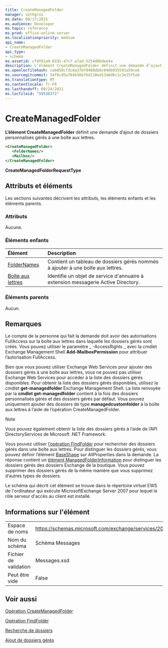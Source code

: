 ```yaml
---
title: CreateManagedFolder
manager: sethgros
ms.date: 09/17/2015
ms.audience: Developer
ms.topic: reference
ms.prod: office-online-server
ms.localizationpriority: medium
api_name:
- CreateManagedFolder
api_type:
- schema
ms.assetid: cfdf01a9-0191-47c7-a7ad-5254d8bdee4a
description: L’élément CreateManagedFolder définit une demande d’ajout de dossiers personnalisés gérés à une boîte aux lettres.
ms.openlocfilehash: ca6850cfdc8a37bf0480db0c040b035591a59ce6
ms.sourcegitcommit: 54f6cd5a704b36b76d110ee53a6d6c1c3e15f5a9
ms.translationtype: MT
ms.contentlocale: fr-FR
ms.lasthandoff: 09/24/2021
ms.locfileid: "59536372"
---
```

# <a name="createmanagedfolder"></a>CreateManagedFolder

**L’élément CreateManagedFolder** définit une demande d’ajout de dossiers personnalisés gérés à une boîte aux lettres. 
  
```xml
<CreateManagedFolder>
   <FolderNames/>
   <Mailbox/>
</CreateManagedFolder>
```

 **CreateManagedFolderRequestType**
## <a name="attributes-and-elements"></a>Attributs et éléments

Les sections suivantes décrivent les attributs, les éléments enfants et les éléments parents.
  
### <a name="attributes"></a>Attributs

Aucune.
  
### <a name="child-elements"></a>Éléments enfants

|**Élément**|**Description**|
|:-----|:-----|
|[FolderNames](foldernames.md) <br/> |Contient un tableau de dossiers gérés nommés à ajouter à une boîte aux lettres.  <br/> |
|[Boîte aux lettres](mailbox.md) <br/> |Identifie un objet de service d'annuaire à extension messagerie Active Directory.  <br/> |
   
### <a name="parent-elements"></a>Éléments parents

Aucun.
  
## <a name="remarks"></a>Remarques

Le compte de la personne qui fait la demande doit avoir des autorisations FullAccess sur la boîte aux lettres dans laquelle les dossiers gérés sont créés. Vous pouvez utiliser le paramètre _ -AccessRights _ avec la cmdlet Exchange Management Shell **Add-MailboxPermission** pour attribuer l’autorisation FullAccess. 
  
Bien que vous pouvez utiliser Exchange Web Services pour ajouter des dossiers gérés à une boîte aux lettres, vous ne pouvez pas utiliser Exchange Web Services pour accéder à la liste des dossiers gérés disponibles. Pour obtenir la liste des dossiers gérés disponibles, utilisez la cmdlet **get-managedfolder** Exchange Management Shell. La liste renvoyée par la **cmdlet get-managedfolder** contient à la fois des dossiers personnalisés gérés et des dossiers gérés par défaut. Vous pouvez uniquement ajouter des dossiers de type **managedcustomfolder** à la boîte aux lettres à l’aide de l’opération CreateManagedFolder. 
  
> [!NOTE]
> Vous pouvez également obtenir la liste des dossiers gérés à l’aide de l’API DirectoryServices de Microsoft .NET Framework. 
  
Vous pouvez utiliser [l’opération FindFolder](findfolder-operation.md) pour rechercher des dossiers gérés dans une boîte aux lettres. Pour distinguer les dossiers gérés, vous pouvez définir l’élément [BaseShape](baseshape.md) sur AllProperties dans la demande. La réponse contient un [élément ManagedFolderInformation](managedfolderinformation.md) pour distinguer les dossiers gérés des dossiers Exchange de la boutique. Vous pouvez supprimer des dossiers gérés de la même manière que vous supprimez d’autres types de dossiers. 
  
Le schéma qui décrit cet élément se trouve dans le répertoire virtuel EWS de l'ordinateur qui exécute MicrosoftExchange Server 2007 pour lequel le rôle serveur d'accès au client est installé.
  
## <a name="element-information"></a>Informations sur l'élément

|||
|:-----|:-----|
|Espace de noms  <br/> |https://schemas.microsoft.com/exchange/services/2006/messages  <br/> |
|Nom du schéma  <br/> |Schéma Messages  <br/> |
|Fichier de validation  <br/> |Messages.xsd  <br/> |
|Peut être vide  <br/> |False  <br/> |
   
## <a name="see-also"></a>Voir aussi



[Opération CreateManagedFolder](createmanagedfolder-operation.md)
  
[Opération FindFolder](findfolder-operation.md)


[Recherche de dossiers](https://msdn.microsoft.com/library/9124d868-017a-43f0-b915-5c0082cacec9%28Office.15%29.aspx)
  
[Ajout de dossiers gérés](https://msdn.microsoft.com/library/846658c6-7043-40fb-8439-19f97c2a967f%28Office.15%29.aspx)

